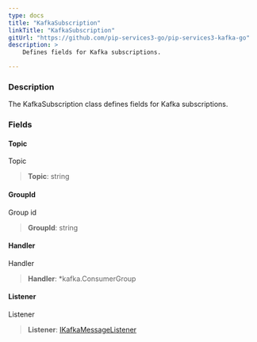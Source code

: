 ```yaml
---
type: docs
title: "KafkaSubscription"
linkTitle: "KafkaSubscription"
gitUrl: "https://github.com/pip-services3-go/pip-services3-kafka-go"
description: >
    Defines fields for Kafka subscriptions.

---
```


### Description

The KafkaSubscription class defines fields for Kafka subscriptions.


### Fields

<span class="hide-title-link">

#### Topic
Topic
> **Topic**: string

#### GroupId
Group id
> **GroupId**: string

#### Handler
Handler
> **Handler**: *kafka.ConsumerGroup

#### Listener
Listener
> **Listener**: [IKafkaMessageListener](../ikafka_message_listener)

</span>
